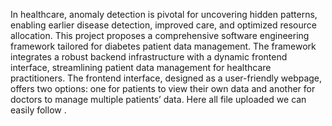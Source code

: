 In healthcare, anomaly detection is pivotal for uncovering hidden patterns, enabling earlier disease detection, improved care, and optimized resource allocation. This project proposes a comprehensive software engineering framework tailored for diabetes patient data management. The framework
integrates a robust backend infrastructure with a dynamic frontend interface, streamlining patient data management for healthcare practitioners. The frontend interface, designed as a user-friendly webpage, offers two options: one for patients to
view their own data and another for doctors to manage multiple patients’ data. Here all file uploaded we can easily follow .
